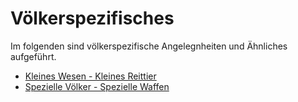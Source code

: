 # Völkerspezifisches

Im folgenden sind völkerspezifische Angelegnheiten und Ähnliches aufgeführt.

* [Kleines Wesen - Kleines Reittier](kleines-wesen-kleines-reittier.md)
* [Spezielle Völker - Spezielle Waffen](spezielle-voelker-spezielle-waffen.md)
